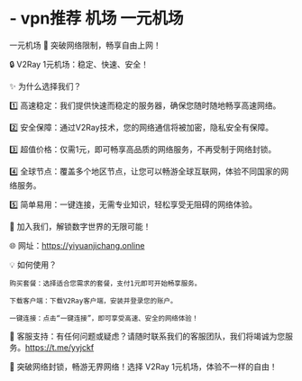# - vpn推荐 机场 一元机场
一元机场
🚀 突破网络限制，畅享自由上网！

🔒 V2Ray 1元机场：稳定、快速、安全！

✨ 为什么选择我们？

1️⃣ 高速稳定：我们提供快速而稳定的服务器，确保您随时随地畅享高速网络。

2️⃣ 安全保障：通过V2Ray技术，您的网络通信将被加密，隐私安全有保障。

3️⃣ 超值价格：仅需1元，即可畅享高品质的网络服务，不再受制于网络封锁。

4️⃣ 全球节点：覆盖多个地区节点，让您可以畅游全球互联网，体验不同国家的网络服务。

5️⃣ 简单易用：一键连接，无需专业知识，轻松享受无阻碍的网络体验。

🔗 加入我们，解锁数字世界的无限可能！

🌐 网址：https://yiyuanjichang.online

💡 如何使用？

    购买套餐：选择适合您需求的套餐，支付1元即可开始畅享服务。

    下载客户端：下载V2Ray客户端，安装并登录您的账户。

    一键连接：点击“一键连接”，即可享受高速、安全的网络体验！

📩 客服支持：有任何问题或疑虑？请随时联系我们的客服团队，我们将竭诚为您服务。https://t.me/yyjckf

🚀 突破网络封锁，畅游无界网络！选择 V2Ray 1元机场，体验不一样的自由！
